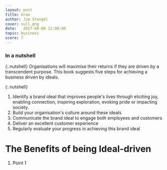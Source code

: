 ```yaml
---
layout: post
title: Grow
author: Jim Stengel
cover: null.png
date:   2017-08-08 12:00:00
topic: business
score: 7
---
```


### In a nutshell

{:.nutshell}
Organisations will maximise their returns if they are driven by a transcendent purpose. This book suggests five steps for achieving a business driven by ideals. 

{:.nutshell}
1. Identify a brand ideal that improves people's lives through eliciting joy, enabling connection, inspiring exploration, evoking pride or impacting society.
2. Build your organisation's culture around these ideals
3. Communicate the brand ideal to engage both employees and customers
4. Deliver an excellent customer experience
5. Regularly evaluate your progress in achieving this brand ideal



# The Benefits of being Ideal-driven

1.  Point 1